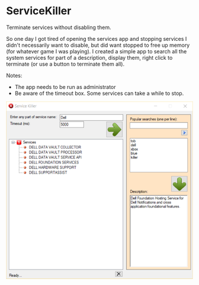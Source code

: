 # ServiceKiller
Terminate services without disabling them.

So one day I got tired of opening the services app and stopping services I didn't necessarily want to disable, but did want stopped to free up memory (for whatever game I was playing). I created a simple app to search all the system services for part of a description, display them, right click to terminate (or use a button to terminate them all).

Notes:
- The app needs to be run as administrator
- Be aware of the timeout box. Some services can take a while to stop.

<div align="center">
    <img src="/ServiceKiller/Resources/service1.png" width="737px"</img> 
</div>
